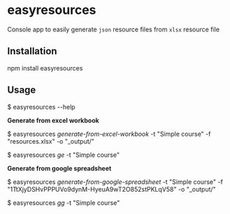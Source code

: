 ﻿# easyresources

Console app to easily generate `json` resource files from `xlsx` resource file

## Installation

  npm install easyresources

## Usage

  $ easyresources --help

  **Generate from excel workbook**
  
  $ easyresources *generate-from-excel-workbook* -t "Simple course" -f "resources.xlsx" -o "_output/"
  
  $ easyresources *ge* -t "Simple course"

  **Generate from google spreadsheet**

  $ easyresources *generate-from-google-spreadsheet* -t "Simple course" -f "1TtXjyDSHvPPPUVo9dynM-HyeuA9wT2O852stPKLqV58" -o "_output/"
  
  $ easyresources *gg* -t "Simple course"